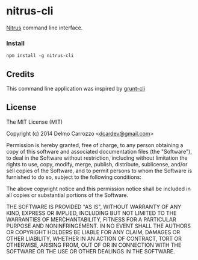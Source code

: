 # nitrus-cli

[Nitrus](https://github.com/delmosaurio/nitrus) command line interface.

### Install

```
npm install -g nitrus-cli
```

## Credits

This command line application was inspired by [grunt-cli](https://github.com/gruntjs/grunt-cli)

## License

The MIT License (MIT)

Copyright (c) 2014 Delmo Carrozzo &lt;dcardev@gmail.com&gt;

Permission is hereby granted, free of charge, to any person obtaining a copy
of this software and associated documentation files (the "Software"), to deal
in the Software without restriction, including without limitation the rights
to use, copy, modify, merge, publish, distribute, sublicense, and/or sell
copies of the Software, and to permit persons to whom the Software is
furnished to do so, subject to the following conditions:

The above copyright notice and this permission notice shall be included in all
copies or substantial portions of the Software.

THE SOFTWARE IS PROVIDED "AS IS", WITHOUT WARRANTY OF ANY KIND, EXPRESS OR
IMPLIED, INCLUDING BUT NOT LIMITED TO THE WARRANTIES OF MERCHANTABILITY,
FITNESS FOR A PARTICULAR PURPOSE AND NONINFRINGEMENT. IN NO EVENT SHALL THE
AUTHORS OR COPYRIGHT HOLDERS BE LIABLE FOR ANY CLAIM, DAMAGES OR OTHER
LIABILITY, WHETHER IN AN ACTION OF CONTRACT, TORT OR OTHERWISE, ARISING FROM,
OUT OF OR IN CONNECTION WITH THE SOFTWARE OR THE USE OR OTHER DEALINGS IN THE
SOFTWARE.